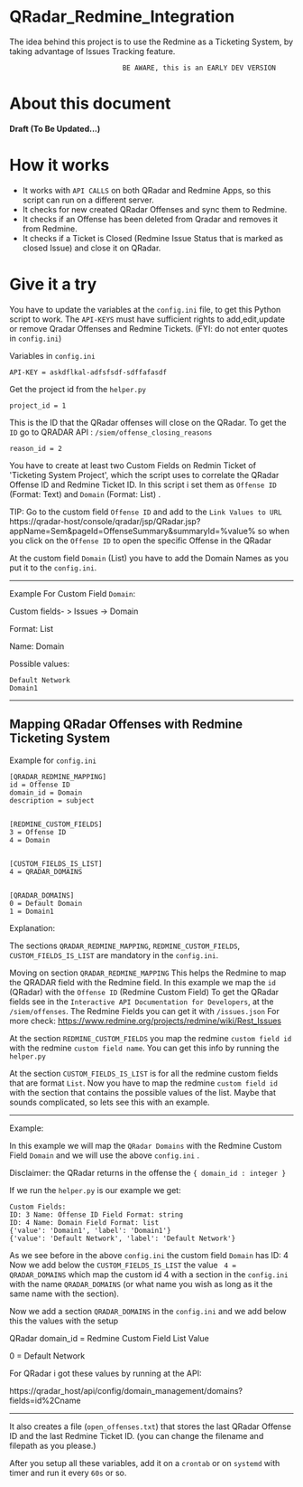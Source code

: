 # QRadar_Redmine_Integration

The idea behind this project is to use the Redmine as a Ticketing System, by taking advantage of Issues Tracking feature.


                                BE AWARE, this is an EARLY DEV VERSION  

# About this document

**Draft (To Be Updated...)**


# How it works
  
  - It works with `API CALLS` on both QRadar and Redmine Apps, so this script can run on a different server. 
  - It checks for new created QRadar Offenses and sync them to Redmine.
  - It checks if an Offense has been deleted from Qradar and removes it from Redmine.
  - It checks if a Ticket is Closed (Redmine Issue Status that is marked as closed Issue) and close it on QRadar.

# Give it a try

You have to update the variables at the `config.ini` file, to get this Python script to work. The `API-KEYS` must have sufficient rights to add,edit,update or remove Qradar Offenses and Redmine Tickets. (FYI: do not enter quotes in `config.ini`)

Variables in `config.ini`

	API-KEY = askdflkal-adfsfsdf-sdffafasdf

Get the project id from the `helper.py`

	project_id = 1 

This is the ID that the QRadar offenses will close on the QRadar. To get the `ID` go to QRADAR API : `/siem/offense_closing_reasons`

	reason_id = 2



You have to create at least two Custom Fields on Redmin Ticket of 'Ticketing System Project', which the script uses to correlate the QRadar Offense ID and Redmine Ticket ID.
In this script i set them as `Offense ID` (Format: Text) and `Domain` (Format: List) .

TIP: Go to the custom field `Offense ID` and add to the `Link Values to URL`  https://qradar-host/console/qradar/jsp/QRadar.jsp?appName=Sem&pageId=OffenseSummary&summaryId=%value% so when you click on the `Offense ID` to open the specific Offense in the QRadar


At the custom field `Domain` (List) you have to add the Domain Names as you put it to the `config.ini`.

----------------------------------------------------------------------------------------------------------

Example For Custom Field `Domain`:

Custom fields- > Issues -> Domain

Format: List

Name: Domain

Possible values: 
	
	Default Network
	Domain1


----------------------------------------------------------------------------------------------------------

## Mapping QRadar Offenses with Redmine Ticketing System

Example for `config.ini`


	[QRADAR_REDMINE_MAPPING]
	id = Offense ID
	domain_id = Domain
	description = subject


	[REDMINE_CUSTOM_FIELDS]
	3 = Offense ID
	4 = Domain


	[CUSTOM_FIELDS_IS_LIST]
	4 = QRADAR_DOMAINS


	[QRADAR_DOMAINS]
	0 = Default Domain
	1 = Domain1


Explanation:

The sections `QRADAR_REDMINE_MAPPING`, `REDMINE_CUSTOM_FIELDS`, `CUSTOM_FIELDS_IS_LIST` are mandatory in the `config.ini`. 

Moving on section `QRADAR_REDMINE_MAPPING`
This helps the Redmine to map the QRADAR field with the Redmine field. In this example we map the `id` (QRadar) with the `Offense ID` (Redmine Custom Field)
To get the QRadar fields see in the `Interactive API Documentation for Developers`, at the `/siem/offenses`. The Redmine Fields you can get it with `/issues.json`
For more check: https://www.redmine.org/projects/redmine/wiki/Rest_Issues

At the section `REDMINE_CUSTOM_FIELDS` you map the redmine `custom field id`  with the redmine `custom field name`. You can get this info by running the `helper.py`

At the section `CUSTOM_FIELDS_IS_LIST` is for all the redmine custom fields that are format `List`. Now you have to map the redmine `custom field id` with the section that contains the possible values of the list. Maybe that sounds complicated, so lets see this with an example.



----------------------------------------------------------------------------------------------------------
Example:

In this example we will map the `QRadar Domains` with the Redmine Custom Field `Domain` and we will use the above `config.ini` .

Disclaimer: the QRadar returns in the offense the `{ domain_id : integer }`


If we run the `helper.py` is our example we get:


	Custom Fields:
	ID: 3 Name: Offense ID Field Format: string 
	ID: 4 Name: Domain Field Format: list 
	{'value': 'Domain1', 'label': 'Domain1'}
	{'value': 'Default Network', 'label': 'Default Network'}



As we see before in the above `config.ini` the custom field `Domain` has ID: 4 
Now we add below the `CUSTOM_FIELDS_IS_LIST` the value ` 4 = QRADAR_DOMAINS` which map the custom id 4
with a section in the `config.ini` with the name `QRADAR_DOMAINS` (or what name you wish as long as it the same name with the section).

Now we add a section `QRADAR_DOMAINS` in the `config.ini` and we add below this the values with the setup

QRadar domain_id = Redmine Custom Field List Value

0  = Default Network

For QRadar i got these values by running at the API:

https://qradar_host/api/config/domain_management/domains?fields=id%2Cname


----------------------------------------------------------------------------------------------------------



It also creates a file (`open_offenses.txt`) that stores the last QRadar Offense ID and the last Redmine Ticket ID. (you can change the filename and filepath as you please.)

After you setup all these variables, add it  on a `crontab` or on `systemd` with timer and run it every `60s` or so. 




